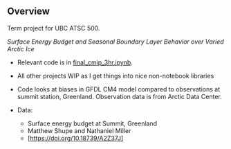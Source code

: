 ## Overview
Term project for UBC ATSC 500. 

_Surface Energy Budget and Seasonal Boundary Layer Behavior over Varied Arctic Ice_ 

- Relevant code is in [final_cmip_3hr.ipynb](https://github.com/b0ws3r/atsc500/blob/master/final_cmip_3hr.ipynb).
- All other projects WIP as I get things into nice non-notebook libraries

- Code looks at biases in GFDL CM4 model compared to observations at summit station, Greenland. Observation data is from Arctic Data Center.
- Data:
    - Surface energy budget at Summit, Greenland
    - Matthew Shupe and Nathaniel Miller
    - [https://doi.org/10.18739/A2Z37J]
